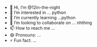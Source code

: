 - 👋 Hi, I’m @12in-the-night
- 👀 I’m interested in ... python
- 🌱 I’m currently learning ...python
- 💞️ I’m looking to collaborate on ... nhthing
- 📫 How to reach me ...
- 😄 Pronouns: ...
- ⚡ Fun fact: ...

<!---
12in-the-night/12in-the-night is a ✨ special ✨ repository because its `README.md` (this file) appears on your GitHub profile.
You can click the Preview link to take a look at your changes.
--->
